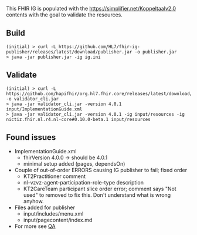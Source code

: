 This FHIR IG is populated with the https://simplifier.net/Koppeltaalv2.0 contents with the goal to validate the resources.

## Build

```
(initial) > curl -L https://github.com/HL7/fhir-ig-publisher/releases/latest/download/publisher.jar -o publisher.jar
> java -jar publisher.jar -ig ig.ini
```

## Validate
```
(initial) > curl -L https://github.com/hapifhir/org.hl7.fhir.core/releases/latest/download/validator_cli.jar -o validator_cli.jar
> java -jar validator_cli.jar -version 4.0.1 input/ImplementationGuide.xml
> java -jar validator_cli.jar -version 4.0.1 -ig input/resources -ig nictiz.fhir.nl.r4.nl-core#0.10.0-beta.1 input/resources
```

## Found issues

* ImplementationGuide.xml
    * fhirVersion 4.0.0 -> should be 4.0.1
    * minimal setup added (pages, dependsOn)
* Couple of out-of-order ERRORS causing IG publisher to fail; fixed order
    * KT2Practitioner comment 
    * nl-vzvz-agent-participation-role-type description 
    * KT2CareTeam participant slice order error; comment says "Not used" to removed to fix this. Don't understand what is wrong anyhow. 
* Files added for publisher
    * input/includes/menu.xml
    * input/pagecontent/index.md
* For more see [QA](hl7nl.github.io/koppeltaalv2.0-ig/qa.html)